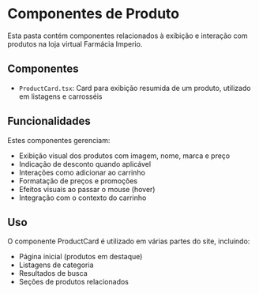 
# Componentes de Produto

Esta pasta contém componentes relacionados à exibição e interação com produtos na loja virtual Farmácia Imperio.

## Componentes

- `ProductCard.tsx`: Card para exibição resumida de um produto, utilizado em listagens e carrosséis

## Funcionalidades

Estes componentes gerenciam:
- Exibição visual dos produtos com imagem, nome, marca e preço
- Indicação de desconto quando aplicável
- Interações como adicionar ao carrinho
- Formatação de preços e promoções
- Efeitos visuais ao passar o mouse (hover)
- Integração com o contexto do carrinho

## Uso

O componente ProductCard é utilizado em várias partes do site, incluindo:
- Página inicial (produtos em destaque)
- Listagens de categoria
- Resultados de busca
- Seções de produtos relacionados
